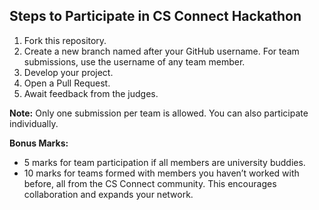 ## Steps to Participate in CS Connect Hackathon

1. Fork this repository.
2. Create a new branch named after your GitHub username. For team submissions, use the username of any team member.
3. Develop your project.
4. Open a Pull Request.
5. Await feedback from the judges.

**Note:** Only one submission per team is allowed. You can also participate individually.  

**Bonus Marks:**  
- 5 marks for team participation if all members are university buddies.  
- 10 marks for teams formed with members you haven’t worked with before, all from the CS Connect community. This encourages collaboration and expands your network.
